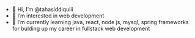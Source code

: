 - 👋 Hi, I’m @tahasiddiquiii
- 👀 I’m interested in web development
- 🌱 I’m currently learning java, react, node js, mysql, spring frameworks for bulding up my career in fullstack web development


<!---
tahasiddiquiii/tahasiddiquiii is a ✨ special ✨ repository because its `README.md` (this file) appears on your GitHub profile.
You can click the Preview link to take a look at your changes.
--->
